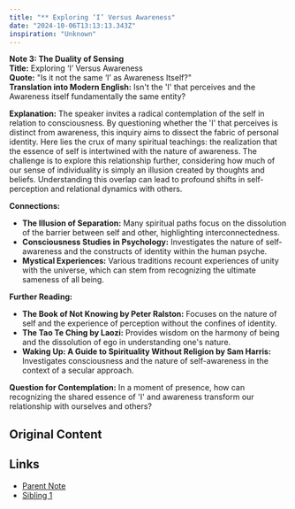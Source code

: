 ```yaml
---
title: "** Exploring ‘I’ Versus Awareness"
date: "2024-10-06T13:13:13.343Z"
inspiration: "Unknown"
---
```



**Note 3: The Duality of Sensing**  
**Title:** Exploring ‘I’ Versus Awareness  
**Quote:** "Is it not the same ‘I’ as Awareness Itself?"  
**Translation into Modern English:** Isn't the 'I' that perceives and the Awareness itself fundamentally the same entity?  

**Explanation:** The speaker invites a radical contemplation of the self in relation to consciousness. By questioning whether the 'I' that perceives is distinct from awareness, this inquiry aims to dissect the fabric of personal identity. Here lies the crux of many spiritual teachings: the realization that the essence of self is intertwined with the nature of awareness. The challenge is to explore this relationship further, considering how much of our sense of individuality is simply an illusion created by thoughts and beliefs. Understanding this overlap can lead to profound shifts in self-perception and relational dynamics with others.

**Connections:**  
- **The Illusion of Separation:** Many spiritual paths focus on the dissolution of the barrier between self and other, highlighting interconnectedness.  
- **Consciousness Studies in Psychology:** Investigates the nature of self-awareness and the constructs of identity within the human psyche.  
- **Mystical Experiences:** Various traditions recount experiences of unity with the universe, which can stem from recognizing the ultimate sameness of all being.  

**Further Reading:**  
- **The Book of Not Knowing by Peter Ralston:** Focuses on the nature of self and the experience of perception without the confines of identity.  
- **The Tao Te Ching by Laozi:** Provides wisdom on the harmony of being and the dissolution of ego in understanding one's nature.  
- **Waking Up: A Guide to Spirituality Without Religion by Sam Harris:** Investigates consciousness and the nature of self-awareness in the context of a secular approach.  

**Question for Contemplation:** In a moment of presence, how can recognizing the shared essence of 'I' and awareness transform our relationship with ourselves and others?  


## Original Content



## Links

- [Parent Note](/parent-note.md)
- [Sibling 1](/zettel1.md)
